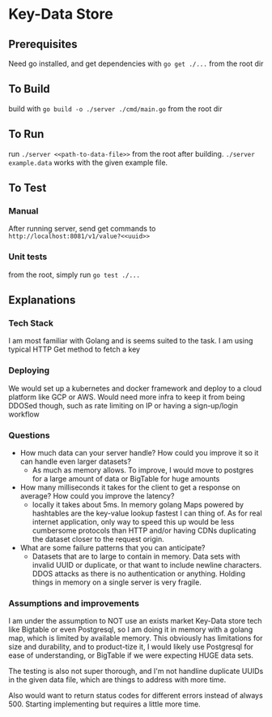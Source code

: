 # Key-Data Store

## Prerequisites
Need go installed, and get dependencies with `go get ./...` from the root dir

## To Build
build with `go build -o ./server ./cmd/main.go` from the root dir

## To Run
run `./server <<path-to-data-file>>` from the root after building. `./server example.data` works with the given example file. 

## To Test

### Manual
After running server, send get commands to `http://localhost:8081/v1/value?<<uuid>>`

### Unit tests
from the root, simply run `go test ./...`

## Explanations

### Tech Stack
I am most familiar with Golang and is seems suited to the task.  I am using typical HTTP Get method to fetch a key

### Deploying
We would set up a kubernetes and docker framework and deploy to a cloud platform like GCP or AWS.  Would need more infra to keep it from being DDOSed though, such as rate limiting on IP or having a sign-up/login workflow

### Questions 
* How much data can your server handle? How could you improve it so it can handle even larger datasets?
  * As much as memory allows.  To improve, I would move to postgres for a large amount of data or BigTable for huge amounts 
* How many milliseconds it takes for the client to get a response on average? How could you improve the latency?
  * locally it takes about 5ms.  In memory golang Maps powered by hashtables are the key-value lookup fastest I can thing of.  As for real internet application, only way to speed this up would be less cumbersome protocols than HTTP and/or having CDNs duplicating the dataset closer to the request origin.
* What are some failure patterns that you can anticipate?
    * Datasets that are to large to contain in memory.  Data sets with invalid UUID or duplicate, or that want to include newline characters.  DDOS attacks as there is no authentication or anything.  Holding things in memory on a single server is very fragile.  

### Assumptions and improvements
I am under the assumption to NOT use an exists market Key-Data store tech like Bigtable or even Postgresql, so I am doing it in memory with a golang map, which is limited by available memory.  This obviously has limitations for size and durability, and to product-tize it, I would likely use Postgresql for ease of understanding, or BigTable if we were expecting HUGE data sets. 


The testing is also not super thorough, and I'm not handline duplicate UUIDs in the given data file, which are things to address with more time.  

Also would want to return status codes for different errors instead of always 500.  Starting implementing but requires a little more time.  